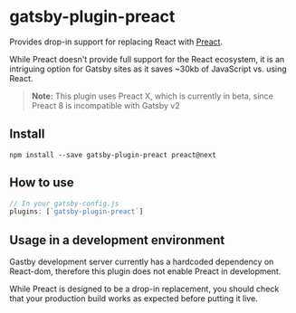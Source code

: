 # gatsby-plugin-preact

Provides drop-in support for replacing React with [Preact](https://preactjs.com/).

While Preact doesn't provide full support for the React ecosystem, it is an
intriguing option for Gatsby sites as it saves ~30kb of JavaScript vs. using
React.

> **Note:** This plugin uses Preact X, which is currently in beta, since Preact 8 is incompatible with Gatsby v2

## Install

`npm install --save gatsby-plugin-preact preact@next`

## How to use

```javascript
// In your gatsby-config.js
plugins: [`gatsby-plugin-preact`]
```

## Usage in a development environment

Gastby development server currently has a hardcoded dependency on React-dom, therefore this plugin does not enable Preact in development.

While Preact is designed to be a drop-in replacement, you should check that your production build works as expected before putting it live.

